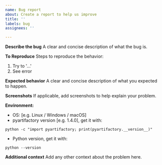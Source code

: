 ```yaml
---
name: Bug report
about: Create a report to help us improve
title: ''
labels: bug
assignees: ''

---
```


**Describe the bug**
A clear and concise description of what the bug is.

**To Reproduce**
Steps to reproduce the behavior:
1. Try to '...'
2. See error

**Expected behavior**
A clear and concise description of what you expected to happen.

**Screenshots**
If applicable, add screenshots to help explain your problem.

**Environment:**
 - OS: [e.g. Linux / Windows / macOS]
 - pyartifactory version [e.g. 1.4.0], get it with:
```
python -c "import pyartifactory; print(pyartifactory.__version__)"
```
 - Python version, get it with:
```
python --version
```

**Additional context**
Add any other context about the problem here.
